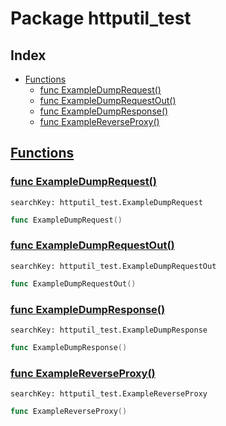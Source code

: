 # Package httputil_test

## Index

* [Functions](#func)
    * [func ExampleDumpRequest()](#ExampleDumpRequest)
    * [func ExampleDumpRequestOut()](#ExampleDumpRequestOut)
    * [func ExampleDumpResponse()](#ExampleDumpResponse)
    * [func ExampleReverseProxy()](#ExampleReverseProxy)


## <a id="func" href="#func">Functions</a>

### <a id="ExampleDumpRequest" href="#ExampleDumpRequest">func ExampleDumpRequest()</a>

```
searchKey: httputil_test.ExampleDumpRequest
```

```Go
func ExampleDumpRequest()
```

### <a id="ExampleDumpRequestOut" href="#ExampleDumpRequestOut">func ExampleDumpRequestOut()</a>

```
searchKey: httputil_test.ExampleDumpRequestOut
```

```Go
func ExampleDumpRequestOut()
```

### <a id="ExampleDumpResponse" href="#ExampleDumpResponse">func ExampleDumpResponse()</a>

```
searchKey: httputil_test.ExampleDumpResponse
```

```Go
func ExampleDumpResponse()
```

### <a id="ExampleReverseProxy" href="#ExampleReverseProxy">func ExampleReverseProxy()</a>

```
searchKey: httputil_test.ExampleReverseProxy
```

```Go
func ExampleReverseProxy()
```

